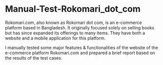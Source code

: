 # Manual-Test-Rokomari_dot_com

Rokomari.com, also known as Rokomari dot com, is an e-commerce platform based in Bangladesh. It originally focused solely on selling books but has since expanded its offerings to many items. They have both a website and a mobile application for this platform.

I manually tested some major features & functionalities of the website of the e-commerce platform Rokomari.com and prepared a brief report based on the results of the test cases. 
